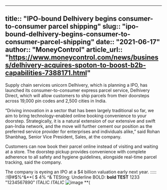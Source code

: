 ---
title:: "IPO-bound Delhivery begins consumer-to-consumer parcel shipping"
slug:: "ipo-bound-delhivery-begins-consumer-to-consumer-parcel-shipping"
date:: "2021-06-17"
author:: "MoneyControl"
article_url:: "https://www.moneycontrol.com/news/business/delhivery-acquires-spoton-to-boost-b2b-capabilities-7388171.html"
-----

Supply chain services unicorn Delhivery, which is planning a IPO, has launched its consumer-to-consumer express parcel service, Delhivery Direct, which will allow customers to ship parcels from their doorsteps across 19,000 pin codes and 2,500 cities in India.

“Driving innovation in a sector that has been largely traditional so far, we aim to bring technology-enabled online booking convenience to your doorstep. Strategically, it is a natural extension of our extensive and swift pan-India network, and the move will further cement our position as the preferred service provider for enterprises and individuals alike,” said Rohan Shanbhag, Senior Vice President, Sales, at the company.

Customers can now book their parcel online instead of visiting and waiting at a store. The doorstep pickup provides convenience with complete adherence to all safety and hygiene guidelines, alongside real-time parcel tracking, said the company.

The company is eyeing an IPO at a $4 billion valuation early next year.
:::::
:!@#$%^&**(
$
4%
^&
TESting:
Underline
BOLD: **bold TEST**
1233
"1234567890"
ITALIC _ITALIC_
![image](https://github.com/user-attachments/assets/8ed866da-9d94-432d-b29b-449de0617efe)
**(
